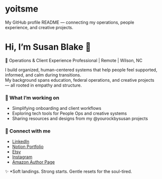 # yoitsme
My GitHub profile README — connecting my operations, people experience, and creative projects.
# Hi, I’m Susan Blake 👋  
🌿 Operations & Client Experience Professional | Remote | Wilson, NC  

I build organized, human-centered systems that help people feel supported, informed, and calm during transitions.  
My background spans education, federal operations, and creative projects — all rooted in empathy and structure.  

### 🌟 What I’m working on
- Simplifying onboarding and client workflows  
- Exploring tech tools for People Ops and creative systems  
- Sharing resources and designs from my @yourockbysusan projects  

### 🔗 Connect with me  
- [LinkedIn](https://www.linkedin.com/in/susan-blake-632181352)  
- [Notion Portfolio](https://www.notion.so/Susan-Blake-Micro-Portfolio-Digital-Work-Published-Projects-Career-Highlights-22dcd835e89f80e9ab3ac8cbe35aa38f)  
- [Etsy](https://www.etsy.com/shop/TotallyTapeEra)  
- [Instagram](https://www.instagram.com/yourockbysusan)  
- [Amazon Author Page](https://www.amazon.com/stores/Susan-Walls-Blake/author/B0FFRGYNC1)  

✨ *Soft landings. Strong starts. Gentle resets for the soul-tired.
